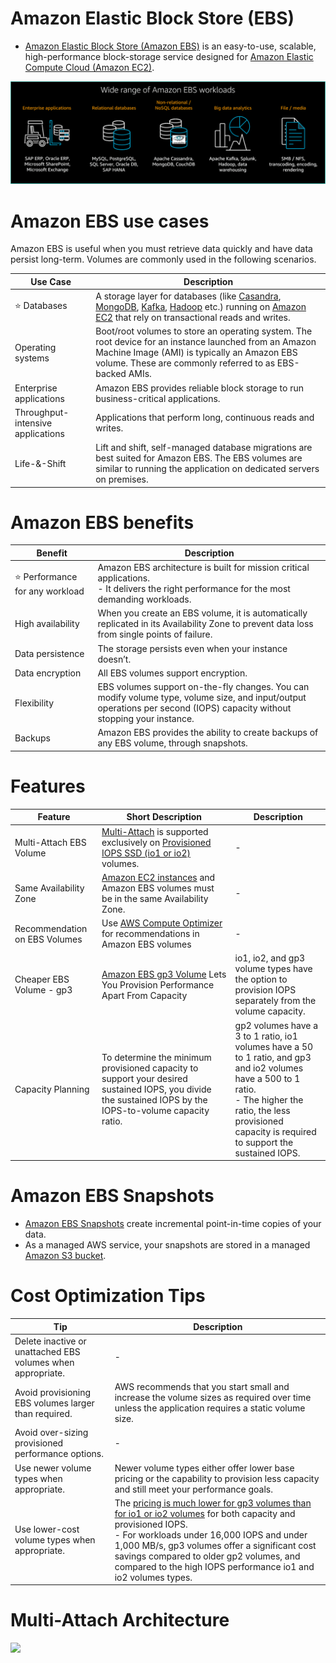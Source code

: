 # Amazon Elastic Block Store (EBS)
- [Amazon Elastic Block Store (Amazon EBS)](https://aws.amazon.com/ebs/) is an easy-to-use, scalable, high-performance block-storage service designed for [Amazon Elastic Compute Cloud (Amazon EC2)](../../3_ComputeServices/AmazonEC2/Readme.md).

![](../assets/EBS-Use%20Cases.png)

# Amazon EBS use cases
Amazon EBS is useful when you must retrieve data quickly and have data persist long-term. Volumes are commonly used in the following scenarios.

| Use Case                          | Description                                                                                                                                                                                                                                                                                                                                                                                                                                                                         |
|-----------------------------------|-------------------------------------------------------------------------------------------------------------------------------------------------------------------------------------------------------------------------------------------------------------------------------------------------------------------------------------------------------------------------------------------------------------------------------------------------------------------------------------|
| :star: Databases                  | A storage layer for databases (like [Casandra](../../../1_HLDDesignComponents/3_DatabaseComponents/NoSQL-Databases/ApacheCasandra.md), [MongoDB](../../../1_HLDDesignComponents/3_DatabaseComponents/NoSQL-Databases/MongoDB/Readme.md), [Kafka](../../../1_HLDDesignComponents/4_MessageBrokers/Kafka/Readme.md), [Hadoop](../../../1_HLDDesignComponents/5_BigDataComponents/BatchProcessing/ApacheHadoop/Readme.md) etc.) running on [Amazon EC2](../../3_ComputeServices/AmazonEC2/Readme.md) that rely on transactional reads and writes. |
| Operating systems                 | Boot/root volumes to store an operating system. The root device for an instance launched from an Amazon Machine Image (AMI) is typically an Amazon EBS volume. These are commonly referred to as EBS-backed AMIs.                                                                                                                                                                                                                                                                   |
| Enterprise applications           | Amazon EBS provides reliable block storage to run business-critical applications.                                                                                                                                                                                                                                                                                                                                                                                                   |
| Throughput-intensive applications | Applications that perform long, continuous reads and writes.                                                                                                                                                                                                                                                                                                                                                                                                                        |
| Life-&-Shift                      | Lift and shift, self-managed database migrations are best suited for Amazon EBS. The EBS volumes are similar to running the application on dedicated servers on premises.                                                                                                                                                                                                                                                                                                                                                                                                                                                                                    |

# Amazon EBS benefits

| Benefit                             | Description                                                                                                                                                             |
|-------------------------------------|-------------------------------------------------------------------------------------------------------------------------------------------------------------------------|
| :star: Performance for any workload | Amazon EBS architecture is built for mission critical applications. <br/>- It delivers the right performance for the most demanding workloads.                          |
| High availability                   | When you create an EBS volume, it is automatically replicated in its Availability Zone to prevent data loss from single points of failure.                              |
| Data persistence                    | The storage persists even when your instance doesn’t.                                                                                                                   |
| Data encryption                     | All EBS volumes support encryption.                                                                                                                                     |
| Flexibility                         | EBS volumes support on-the-fly changes. You can modify volume type, volume size, and input/output operations per second (IOPS) capacity without stopping your instance. |
| Backups                             | Amazon EBS provides the ability to create backups of any EBS volume, through snapshots.                                                                                 |

# Features

| Feature                       | Short Description                                                                                                                                                                                                       | Description                                                                                                                                                                                                            |
|-------------------------------|-------------------------------------------------------------------------------------------------------------------------------------------------------------------------------------------------------------------------|------------------------------------------------------------------------------------------------------------------------------------------------------------------------------------------------------------------------|
| Multi-Attach EBS Volume       | [Multi-Attach](https://docs.aws.amazon.com/AWSEC2/latest/UserGuide/ebs-volumes-multi.html) is supported exclusively on [Provisioned IOPS SSD (io1 or io2)](https://aws.amazon.com/ebs/volume-types/) volumes.           | -                                                                                                                                                                                                                      |
| Same Availability Zone        | [Amazon EC2 instances](../../3_ComputeServices/AmazonEC2/Readme.md) and Amazon EBS volumes must be in the same Availability Zone.                                                                                          | -                                                                                                                                                                                                                      |
| Recommendation on EBS Volumes | Use [AWS Compute Optimizer](../../8_MonitoringServices/AWSComputeOptimizer.md) for recommendations in Amazon EBS volumes                                                                                                   | -                                                                                                                                                                                                                      |
| Cheaper EBS Volume - gp3      | [Amazon EBS gp3 Volume](https://aws.amazon.com/blogs/aws/new-amazon-ebs-gp3-volume-lets-you-provision-performance-separate-from-capacity-and-offers-20-lower-price/) Lets You Provision Performance Apart From Capacity | io1, io2, and gp3 volume types have the option to provision IOPS separately from the volume capacity.                                                                                                                  |
| Capacity Planning             | To determine the minimum provisioned capacity to support your desired sustained IOPS, you divide the sustained IOPS by the IOPS-to-volume capacity ratio.                                                               | gp2 volumes have a 3 to 1 ratio, io1 volumes have a 50 to 1 ratio, and gp3 and io2 volumes have a 500 to 1 ratio.<br/>- The higher the ratio, the less provisioned capacity is required to support the sustained IOPS. |

# Amazon EBS Snapshots
- [Amazon EBS Snapshots](https://docs.aws.amazon.com/AWSEC2/latest/UserGuide/EBSSnapshots.html) create incremental point-in-time copies of your data.
- As a managed AWS service, your snapshots are stored in a managed [Amazon S3 bucket](../3_ObjectStorageTypes/AmazonS3/Readme.md).

# Cost Optimization Tips

| Tip                                                               | Description                                                                                                                                                                                                                                                                                                                                                            |
|-------------------------------------------------------------------|------------------------------------------------------------------------------------------------------------------------------------------------------------------------------------------------------------------------------------------------------------------------------------------------------------------------------------------------------------------------|
| Delete inactive or unattached EBS volumes when appropriate.       | -                                                                                                                                                                                                                                                                                                                                                                      |
| Avoid provisioning EBS volumes larger than required.              | AWS recommends that you start small and increase the volume sizes as required over time unless the application requires a static volume size.                                                                                                                                                                                                                          |
| Avoid over-sizing provisioned performance options.                | -                                                                                                                                                                                                                                                                                                                                                                      |
| Use newer volume types when appropriate.                          | Newer volume types either offer lower base pricing or the capability to provision less capacity and still meet your performance goals.                                                                                                                                                                                                                                 |
| Use lower-cost volume types when appropriate.                     | The [pricing is much lower for gp3 volumes than for io1 or io2 volumes](https://aws.amazon.com/ebs/volume-types/) for both capacity and provisioned IOPS.<br/>- For workloads under 16,000 IOPS and under 1,000 MB/s, gp3 volumes offer a significant cost savings compared to older gp2 volumes, and compared to the high IOPS performance io1 and io2 volumes types. |

# Multi-Attach Architecture

![](https://td-mainsite-cdn.tutorialsdojo.com/wp-content/uploads/2020/08/Amazon-EBS-multi-attach1.png)
